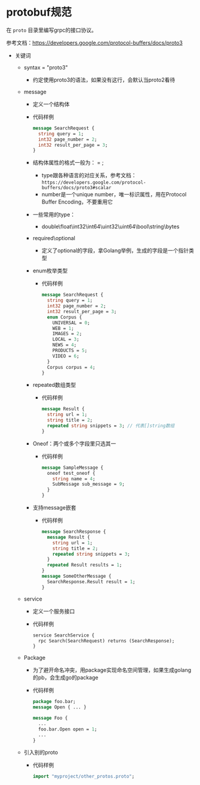 # protobuf规范

在 `proto` 目录里编写grpc的接口协议。

参考文档：https://developers.google.com/protocol-buffers/docs/proto3

- 关键词
    - syntax = "proto3"
        - 约定使用proto3的语法，如果没有这行，会默认当proto2看待
    - message
        - 定义一个结构体
        - 代码样例
            
            ```protobuf
            message SearchRequest {
              string query = 1;
              int32 page_number = 2;
              int32 result_per_page = 3;
            }
            ```
            
        - 结构体属性的格式一般为：<type> <name> = <number>;
            - type跟各种语言的对应关系，参考文档：`https://developers.google.com/protocol-buffers/docs/proto3#scalar`
            - number是一个unique number，唯一标识属性，用在Protocol Buffer Encoding，不要重用它
        - 一些常用的type：
            - double\float\int32\int64\uint32\uint64\bool\string\bytes
        - required\optional
            - 定义了optional的字段，拿Golang举例，生成的字段是一个指针类型
        - enum枚举类型
            - 代码样例
                
                ```protobuf
                message SearchRequest {
                  string query = 1;
                  int32 page_number = 2;
                  int32 result_per_page = 3;
                  enum Corpus {
                    UNIVERSAL = 0;
                    WEB = 1;
                    IMAGES = 2;
                    LOCAL = 3;
                    NEWS = 4;
                    PRODUCTS = 5;
                    VIDEO = 6;
                  }
                  Corpus corpus = 4;
                }
                ```
                
        - repeated数组类型
            - 代码样例
                
                ```protobuf
                message Result {
                  string url = 1;
                  string title = 2;
                  repeated string snippets = 3; // 代表[]string数组
                }
                ```
                
        - Oneof：两个或多个字段里只选其一
            - 代码样例
                
                ```protobuf
                message SampleMessage {
                  oneof test_oneof {
                    string name = 4;
                    SubMessage sub_message = 9;
                  }
                }
                ```
                
        - 支持message嵌套
            - 代码样例
                
                ```protobuf
                message SearchResponse {
                  message Result {
                    string url = 1;
                    string title = 2;
                    repeated string snippets = 3;
                  }
                  repeated Result results = 1;
                }
                message SomeOtherMessage {
                  SearchResponse.Result result = 1;
                }
                ```
                
    - service
        - 定义一个服务接口
        - 代码样例
            
            ```protobuf
            service SearchService {
              rpc Search(SearchRequest) returns (SearchResponse);
            }
            ```
            
    - Package
        - 为了避开命名冲突，用package实现命名空间管理，如果生成golang的pb，会生成go的package
        - 代码样例
            
            ```protobuf
            package foo.bar;
            message Open { ... }
            
            message Foo {
              ...
              foo.bar.Open open = 1;
              ...
            }
            ```
            
    - 引入别的proto
        - 代码样例
            
            ```protobuf
            import "myproject/other_protos.proto";
            ```